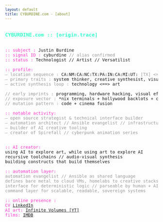 ```yaml
---
layout: default
title: CYBURDINE.com - [about]
---
```

<!--
SPDX-FileCopyrightText: © 2025 Justin Burdine <justin@cyburdine.com>
SPDX-License-Identifier: BSD-3-Clause
-->
<pre class="glow">
<h3 style="color:#33ffcc">CYBURDINE.com :: [origin.trace]</h3>
<span style="color:#ff33cc">:: subject :</span> Justin Burdine  
<span style="color:#ff33cc">:: signal ID :</span> cyburdine <span style="color:#999">// alias confirmed</span>  
<span style="color:#ff33cc">:: status :</span> <span>Technologist</span> // <span>Artist</span> // <span>Versatilist</span>  

<span style="color:#ff33cc">:: profile:</span>  
<span style="color:#999">— location sequence :</span> <span>CA:NM:CA:NC:TX:PA:IN:CA:MI:UT:</span> <span style="color:#999">[TX] <=current known loacation</span>  
<span style="color:#999">— primary traits :</span> <span>system thinker</span>, <span>creative synthesist</span>, <span>visual hacker</span>, <span>meta creator</span>  
<span style="color:#999">— active synthesis loop :</span> <span>technology <==> art</span>

<span style="color:#999">// early imprints :</span> <span>programming</span>, <span>hardware hacking</span>, <span>visual effects</span>, <span>problem solving</span>  
<span style="color:#999">// exposure vector :</span> <span>*nix terminals + hollywood backlots + cutting ege technologies</span>  
<span style="color:#999">// mutation pattern :</span> <span>code + cinema fusion</span>  

<span style="color:#ff33cc">:: notable activity:</span>  
<span style="color:#999">— open source strategist & technical interface builder</span>  
<span style="color:#999">— automation architect // Ansible evangelist // infrastructure architect</span>
<span style="color:#999">— builder of AI creative tooling</span>  
<span style="color:#999">— creator of Spirefall // cyberpunk animation series</span>  


<span style="color:#ff33cc">:: AI creator:</span>  
<span>using AI to explore art, while using art to explore AI</span>  
<span>recursive toolchains // audio-visual synthesis</span>  
<span>building constructs that build themselves</span>

<span style="color:#ff33cc">:: automation layer:</span>  
<span style="color:#999">automation evangelist // Ansible as shared language</span>  
<span style="color:#999">defines bare metal to cloud VMs, homelabs to creative stacks</span>  
<span style="color:#999">interface for deterministic logic // parseable by human + AI</span>  
<span style="color:#999">command layer for scalable, readable, sovereign systems</span>

<span style="color:#ff33cc">:: online presence :</span>  
<span style="color:#ff33cc">CV</span> <span><a href="https://www.linkedin.com/in/cyburdine/" target="_blank" rel="noopener">LinkedIn</a></span>  
<span style="color:#ff33cc">AI art:</span> <span><a href="https://www.youtube.com/@InfiniteVolumes" target="_blank" rel="noopener">Infinite Volumes [YT]</a></span>
<span style="color:#ff33cc">films:</span> <span><a href="https://www.imdb.com/name/nm0120984/" target="_blank" rel="noopener">IMDB</a></span>
</pre>
